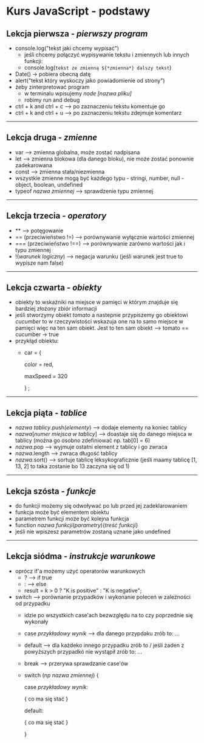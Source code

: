 # Kurs JavaScript - **podstawy**
## Lekcja pierwsza - *pierwszy program*
- console.log("tekst jaki chcemy wypisać")
    - jeśli chcemy połączyć wypisywanie tekstu i zmiennych lub innych funkcji:
    - console.log(`tekst ze zmienną ${*zmienna*} dalszy tekst`)
- Date() -> pobiera obecną datę
- alert("tekst który wyskoczy jako powiadomienie od strony")
- żeby zinterpretować program 
    - w terminalu wpisujemy *node [nazwa pliku]* 
    - robimy run and debug
- ctrl + k and ctrl + c --> po zaznaczeniu tekstu komentuje go
- ctrl + k and ctrl + u --> po zaznaczeniu tekstu zdejmuje komentarz

---

## Lekcja druga - *zmienne*
- var --> zmienna globalna, może zostać nadpisana 
- let --> zmienna blokowa (dla danego bloku), nie może zostać ponownie zadekarowana
- const --> zmienna stała/niezmienna
- wszystkie zmienne mogą być każdego typu - stringi, number, null - object, boolean, undefined
- typeof *nazwa zmiennej* --> sprawdzenie typu zmiennej

---

## Lekcja trzecia - *operatory*
- ** --> potęgowanie
- == (przeciwieństwo !=) --> porównywanie wyłącznie wartości zmiennej
- === (przeciwieństwo !==) --> porównywanie zarówno wartości jak i typu zmiennej
- !(*warunek logiczny*) --> negacja warunku (jeśli warunek jest true to wypisze nam false)

---

## Lekcja czwarta - *obiekty*
- obiekty to wskaźniki na miejsce w pamięci w którym znajduje się bardziej złożony zbiór informacji
- jeśli stworzymy obiekt *tomato* a nastepnie przypiszemy go obiektowi *cucumber* to w rzeczywistości wskazuja one na to samo miejsce w pamięci więc na ten sam obiekt. Jest to ten sam obiekt --> tomato == cucumber -> true
- przykłąd obiektu:
    - car = {

        color = red,
        
        maxSpeed = 320


        } ;

---

## Lekcja piąta - *tablice*
- *nazwa tablicy*.push(*elementy*) --> dodaje elementy na koniec tablicy
- *nazwa*[*numer miejsca w tablicy*] --> doastaje się do danego miejsca w tablicy (można go osobno zdefiniować np. tab[0] = 6)
- *nazwa*.pop --> wyjmuje ostatni element z tablicy i go zwraca
- *nazwa*.length --> zwraca długość tablicy
- *nazwa*.sort() --> sortuje tablicę leksykograficznie (jeśli maamy tablicę [1, 13, 2] to taka zostanie bo 13 zaczyna się od 1)

---

## Lekcja szósta - *funkcje*
- do funkcji możemy się odwoływać po lub przed jej zadeklarowaniem
- funkcja może być elementem obiektu
- parametrem funkcji może być kolejna funkcja
- function *nazwa funkcji*(*parametry*){*treść funkcji*}
- jeśli nie wpiszesz parametrów zostaną uznane jako undefined

---

## Lekcja siódma - *instrukcje warunkowe*
- oprócz if'a możemy użyć operatorów warunkowych
    - ? --> if true
    - : --> else
    - result = k > 0 ? "K is positive" : "K is negative";
- switch --> porównanie przypadków i wykonanie poleceń w zależności od przypadku
    - idzie po wszystkich case'ach bezwzględu na to czy poprzednie się wykonały
    - case *przykładowy wynik* --> dla danego przypdaku zrób to: ...
    - default --> dla każdeko innego przypadku zrób to / jeśli żaden z powyższych przypadkó nie wystąpił zrób to: ...
    - break --> przerywa sprawdzanie case'ów
    - switch (*np nazwa zmiennej*) {

        case *przykładowy wynik*:

        {
            co ma się stać
        }

        default:
        
        {
            co ma się stać
        }

         }